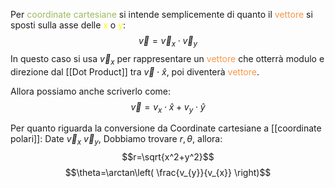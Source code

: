 Per <font color="#9bbb59">coordinate cartesiane</font> si intende semplicemente di quanto il <font color="#f79646">vettore</font> si sposti sulla asse delle <font color="#ffff00">x</font> o <font color="#ffff00">y</font>:
$$\vec{v}=\vec{v}_{x}\cdot \vec{v}_{y}$$
In questo caso si usa $\vec{v}_{x}$ per rappresentare un <font color="#f79646">vettore</font> che otterrà modulo e direzione dal [[Dot Product]] tra $\vec{v}\cdot \hat{x}$, poi diventerà <font color="#f79646">vettore</font>.

Allora possiamo anche scriverlo come:
$$\vec{v}=v_{x}\cdot \hat{x}+v_{y}\cdot \hat{y}$$

Per quanto riguarda la conversione da Coordinate cartesiane a [[coordinate polari]]:
Date $\vec{v}_{x} \ \vec{v}_{y}$, Dobbiamo trovare $r,\theta$, allora:
$$r=\sqrt{x^2+y^2}$$
 $$\theta=\arctan\left( \frac{v_{y}}{v_{x}} \right)$$